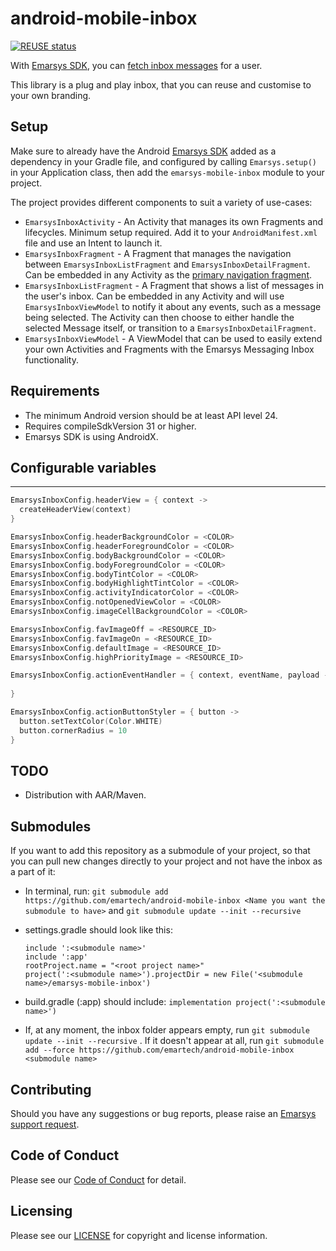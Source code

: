 # android-mobile-inbox

[![REUSE status](https://api.reuse.software/badge/github.com/emartech/android-mobile-inbox)](https://api.reuse.software/info/github.com/emartech/android-mobile-inbox)

With [Emarsys SDK](https://github.com/emartech/android-emarsys-sdk), you can [fetch inbox messages](https://github.com/emartech/android-emarsys-sdk/wiki#7-messageinbox) for a user.

This library is a plug and play inbox, that you can reuse and customise to your own branding.

Setup
-----
Make sure to already have the Android [Emarsys SDK](https://github.com/emartech/android-emarsys-sdk) added as a dependency in your Gradle file, and configured by calling `Emarsys.setup()` in your Application class, then add the `emarsys-mobile-inbox` module to your project.

The project provides different components to suit a variety of use-cases:

- `EmarsysInboxActivity` - An Activity that manages its own Fragments and lifecycles. Minimum setup required. Add it to your `AndroidManifest.xml` file and use an Intent to launch it.
- `EmarsysInboxFragment` - A Fragment that manages the navigation between `EmarsysInboxListFragment` and `EmarsysInboxDetailFragment`. Can be embedded in any Activity as the [primary navigation fragment](https://developer.android.com/guide/navigation/navigation-programmatic).
- `EmarsysInboxListFragment` - A Fragment that shows a list of messages in the user's inbox. Can be embedded in any Activity and will use `EmarsysInboxViewModel` to notify it about any events, such as a message being selected. The Activity can then choose to either handle the selected Message itself, or transition to a `EmarsysInboxDetailFragment`.
- `EmarsysInboxViewModel` - A ViewModel that can be used to easily extend your own Activities and Fragments with the Emarsys Messaging Inbox functionality.

Requirements
----
- The minimum Android version should be at least API level 24.
- Requires compileSdkVersion 31 or higher.
- Emarsys SDK is using AndroidX.

## Configurable variables
----
```kotlin
EmarsysInboxConfig.headerView = { context ->
  createHeaderView(context)
}

EmarsysInboxConfig.headerBackgroundColor = <COLOR>
EmarsysInboxConfig.headerForegroundColor = <COLOR>
EmarsysInboxConfig.bodyBackgroundColor = <COLOR>
EmarsysInboxConfig.bodyForegroundColor = <COLOR>
EmarsysInboxConfig.bodyTintColor = <COLOR>
EmarsysInboxConfig.bodyHighlightTintColor = <COLOR>
EmarsysInboxConfig.activityIndicatorColor = <COLOR>
EmarsysInboxConfig.notOpenedViewColor = <COLOR>
EmarsysInboxConfig.imageCellBackgroundColor = <COLOR>

EmarsysInboxConfig.favImageOff = <RESOURCE_ID>
EmarsysInboxConfig.favImageOn = <RESOURCE_ID>
EmarsysInboxConfig.defaultImage = <RESOURCE_ID>
EmarsysInboxConfig.highPriorityImage = <RESOURCE_ID>

EmarsysInboxConfig.actionEventHandler = { context, eventName, payload ->
  
}

EmarsysInboxConfig.actionButtonStyler = { button ->
  button.setTextColor(Color.WHITE)
  button.cornerRadius = 10
}
```

TODO
----
- Distribution with AAR/Maven.

Submodules
-----
If you want to add this repository as a submodule of your project, so that you can pull new changes directly to your project and not have the inbox as a part of it:
- In terminal, run:
`git submodule add https://github.com/emartech/android-mobile-inbox <Name you want the submodule to have>` and `git submodule update --init --recursive`
- settings.gradle should look like this:

  ```
  include ':<submodule name>'
  include ':app'
  rootProject.name = "<root project name>"
  project(':<submodule name>').projectDir = new File('<submodule name>/emarsys-mobile-inbox')
  ```

- build.gradle (:app) should include:
`implementation project(':<submodule name>')`
- If, at any moment, the inbox folder appears empty, run `git submodule update --init --recursive` . If it doesn't appear at all, run `git submodule add --force https://github.com/emartech/android-mobile-inbox <submodule name>`

Contributing
----
Should you have any suggestions or bug reports, please raise an [Emarsys support request](https://help.emarsys.com/hc/en-us/articles/360012853058-Support-at-Emarsys-Raising-a-support-request).

Code of Conduct
----
Please see our [Code of Conduct](https://github.com/emartech/.github/blob/main/CODE_OF_CONDUCT.md) for detail.

Licensing
----
Please see our [LICENSE](https://github.com/emartech/android-mobile-inbox/blob/master/LICENSE) for copyright and license information.
